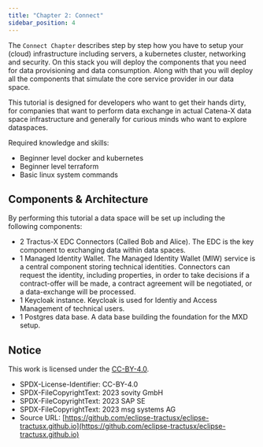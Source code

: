 ```yaml
---
title: "Chapter 2: Connect"
sidebar_position: 4
---
```


The `Connect Chapter` describes step by step how you have to setup your (cloud) infrastructure including servers, a kubernetes cluster, networking and security. On this stack you will deploy the components that you need for data provisioning and data consumption. Along with that you will deploy all the components that simulate the core service provider in our data space.

This tutorial is designed for developers who want to get their hands dirty, for companies that want to perform data exchange in actual Catena-X data space infrastructure and generally for curious minds who want to explore dataspaces.

Required knowledge and skills:

- Beginner level docker and kubernetes
- Beginner level terraform
- Basic linux system commands

## Components & Architecture

By performing this tutorial a data space will be set up including the following components:

- 2 Tractus-X EDC Connectors (Called Bob and Alice). The EDC is the key component to exchanging data within data spaces.
- 1 Managed Identity Wallet. The Managed Identity Wallet (MIW) service is a central component storing technical identities. Connectors can request the identity, including properties, in order to take decisions if a contract-offer will be made, a contract agreement will be negotiated, or a data-exchange will be processed.
- 1 Keycloak instance. Keycloak is used for Identiy and Access Management of technical users.
- 1 Postgres data base. A data base building the foundation for the MXD setup.

## Notice

This work is licensed under the [CC-BY-4.0](https://creativecommons.org/licenses/by/4.0/legalcode).

- SPDX-License-Identifier: CC-BY-4.0
- SPDX-FileCopyrightText: 2023 sovity GmbH
- SPDX-FileCopyrightText: 2023 SAP SE
- SPDX-FileCopyrightText: 2023 msg systems AG
- Source URL: [https://github.com/eclipse-tractusx/eclipse-tractusx.github.io](https://github.com/eclipse-tractusx/eclipse-tractusx.github.io)
